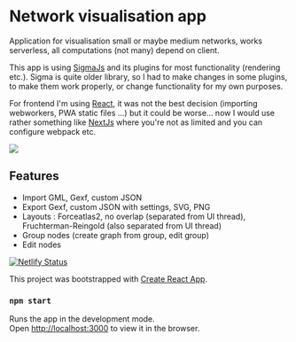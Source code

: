 # Network visualisation app

Application for visualisation small or maybe medium networks, works serverless, all computations (not many) depend on client.

This app is using [SigmaJs](https://github.com/jacomyal/sigma.js) and its plugins for most functionality (rendering etc.).
Sigma is quite older library, so I had to make changes in some plugins, to make them work properly, or change functionality for my own purposes.

For frontend I'm using [React](https://reactjs.org/), it was not the best decision (importing webworkers, PWA static files ...) but it could be worse... now I would use rather something like [NextJs](https://nextjs.org/) where you're not as limited and you can configure webpack etc.

![](https://media.giphy.com/media/h9KtiB6DgiS2s/giphy.gif)

## Features

- Import GML, Gexf, custom JSON 
- Export Gexf, custom JSON with settings, SVG, PNG
- Layouts : Forceatlas2, no overlap (separated from UI thread), Fruchterman-Reingold (also separated from UI thread)
- Group nodes (create graph from group, edit group)
- Edit nodes


[![Netlify Status](https://api.netlify.com/api/v1/badges/59c0cab6-c3f5-4cd5-ad81-7310b5768843/deploy-status)](https://app.netlify.com/sites/nostalgic-mccarthy-952667/deploys)

This project was bootstrapped with [Create React App](https://github.com/facebook/create-react-app).

### `npm start`

Runs the app in the development mode.<br />
Open [http://localhost:3000](http://localhost:3000) to view it in the browser.
